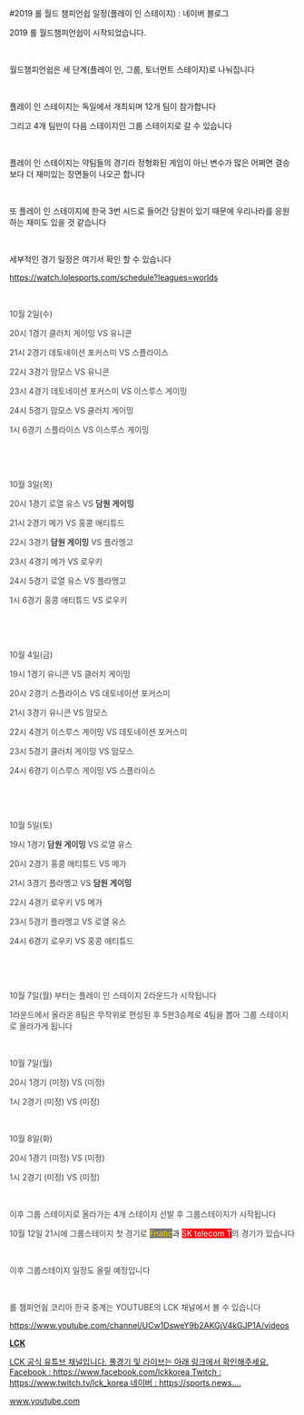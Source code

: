 #2019 롤 월드 챔피언쉽 일정(플레이 인 스테이지) : 네이버 블로그
<div class="wrap_rabbit pcol2 _param(1) _postViewArea221667919098" id="post-view221667919098">
<!-- Rabbit HTML --><div class="se-viewer se-theme-default" lang="ko-KR">
<!-- SE_DOC_HEADER_END -->
<div class="se-main-container">
<div class="se-component se-text se-l-default" id="SE-c6022ef2-0afc-4dfa-b482-b0b68cf3fb2d">
<div class="se-component-content">
<div class="se-section se-section-text se-l-default">
<div class="se-module se-module-text"><!-- SE-TEXT { --><p class="se-text-paragraph se-text-paragraph-align-" id="SE-e4582929-a8b1-4333-85dc-31e659e4ba5a" style=""><span class="se-fs- se-ff-" id="SE-f5e94280-d395-4089-9a41-5a4571d54c44" style="">2019 롤 월드챔피언쉽이 시작되었습니다.</span></p><!-- } SE-TEXT --><!-- SE-TEXT { --><p class="se-text-paragraph se-text-paragraph-align-" id="SE-866790d5-fb1f-4358-a051-9169fa3aceea" style=""><span class="se-fs- se-ff-" id="SE-77243a8d-6776-4b8a-b57b-80b825b992c5" style="">​</span></p><!-- } SE-TEXT --><!-- SE-TEXT { --><p class="se-text-paragraph se-text-paragraph-align-" id="SE-7c9726a6-3b26-4f7b-ac5a-47cd4cfaf6b5" style=""><span class="se-fs- se-ff-" id="SE-bb3dfd3e-f980-4d67-b607-bd3d1768ac22" style="">월드챔피언쉽은 세 단계(플레이 인, 그룹, 토너먼트 스테이지)로 나눠집니다</span></p><!-- } SE-TEXT --><!-- SE-TEXT { --><p class="se-text-paragraph se-text-paragraph-align-" id="SE-33d46c24-d997-49bb-9e47-ecb2a2aaccd6" style=""><span class="se-fs- se-ff-" id="SE-a7ab4013-f8c5-40cf-b56f-08d5239ab40c" style="">​</span></p><!-- } SE-TEXT --><!-- SE-TEXT { --><p class="se-text-paragraph se-text-paragraph-align-" id="SE-dd4a4a24-b198-4f4e-95de-b1c7c8bafcbb" style=""><span class="se-fs- se-ff-" id="SE-b8a2713f-d115-4e7d-83a2-d6d00001d3aa" style="">플레이 인 스테이지는 독일에서 개최되며 12개 팀이 참가합니다</span></p><!-- } SE-TEXT --><!-- SE-TEXT { --><p class="se-text-paragraph se-text-paragraph-align-" id="SE-c54b2a98-cc2c-43e0-9255-0a9e15e5d0dc" style=""><span class="se-fs- se-ff-" id="SE-bbf910f1-851a-483d-8135-c009e4c5bf2c" style="">그리고 4개 팀만이 다음 스테이지인 그룹 스테이지로 갈 수 있습니다</span></p><!-- } SE-TEXT --><!-- SE-TEXT { --><p class="se-text-paragraph se-text-paragraph-align-" id="SE-907cd96a-63c3-4f28-ae97-4d307559a4ca" style=""><span class="se-fs- se-ff-" id="SE-bc16f0e2-a2eb-459d-9c53-4cf68c392923" style="">​</span></p><!-- } SE-TEXT --><!-- SE-TEXT { --><p class="se-text-paragraph se-text-paragraph-align-" id="SE-87ee8111-6b2b-4c39-95d5-4a514938fdcd" style=""><span class="se-fs- se-ff-" id="SE-3ea7f749-3c4c-48d0-9126-d79603ff1cbc" style="">플레이 인 스테이지는 약팀들의 경기라 정형화된 게임이 아닌 변수가 많은 어쩌면 결승보다 더 재미있는 장면들이 나오곤 합니다</span></p><!-- } SE-TEXT --><!-- SE-TEXT { --><p class="se-text-paragraph se-text-paragraph-align-" id="SE-8ba3d0b1-a054-4637-84fd-b90856b4e993" style=""><span class="se-fs- se-ff-" id="SE-7b300d63-b0dc-4d88-b2e7-7b2480982f53" style="">​</span></p><!-- } SE-TEXT --><!-- SE-TEXT { --><p class="se-text-paragraph se-text-paragraph-align-" id="SE-05d79951-b4e2-4c99-b28c-c363b57ebf69" style=""><span class="se-fs- se-ff-" id="SE-f330c377-d770-4000-9e11-368a3920b924" style="">또 플레이 인 스테이지에 한국 3번 시드로 들어간 담원이 있기 때문에  우리나라를 응원하는 재미도 있을 것 같습니다</span></p><!-- } SE-TEXT --><!-- SE-TEXT { --><p class="se-text-paragraph se-text-paragraph-align-" id="SE-e4bfdc3a-0306-4722-8b76-13edf9f4f048" style=""><span class="se-fs- se-ff-" id="SE-84559269-092a-4013-a5dd-3318272b95a5" style="">​</span></p><!-- } SE-TEXT --><!-- SE-TEXT { --><p class="se-text-paragraph se-text-paragraph-align-" id="SE-1436c7da-32a7-48fa-bf00-b5756082c734" style=""><span class="se-fs- se-ff-" id="SE-da475757-0513-4965-aeef-de3b78b26ae8" style="">세부적인 경기 일정은 여기서 확인 할 수 있습니다</span></p><!-- } SE-TEXT --><!-- SE-TEXT { --><p class="se-text-paragraph se-text-paragraph-align-" id="SE-fb74e16d-aca9-4330-8dae-bb5d251ee1a5" style=""><span class="se-fs- se-ff-" id="SE-5aa2c24c-07cc-49c7-923c-5f0d436c8376" style=""><a class="se-link" href="https://watch.lolesports.com/schedule?leagues=worlds" target="_blank">https://watch.lolesports.com/schedule?leagues=worlds</a></span></p><!-- } SE-TEXT --><!-- SE-TEXT { --><p class="se-text-paragraph se-text-paragraph-align-" id="SE-e86681d9-f2ea-4b32-b134-2a01e1eaef29" style=""><span class="se-fs- se-ff-" id="SE-503dc20d-86ec-4a9d-a9c3-e5a1833f3ca9" style="">​</span></p><!-- } SE-TEXT --><!-- SE-TEXT { --><p class="se-text-paragraph se-text-paragraph-align-" id="SE-7cdf52b7-a829-4dea-895c-ba7c54ca93d9" style=""><span class="se-fs-fs16 se-ff-system se-style-unset" id="SE-34f41616-dc92-4840-843f-0a46500dae89" style="color:#3c3e40;">10월 2일(수)</span></p><!-- } SE-TEXT --><!-- SE-TEXT { --><p class="se-text-paragraph se-text-paragraph-align-" id="SE-b743bff8-4eff-48f8-ac57-3ee2afbfa9a7" style=""><span class="se-fs-fs16 se-ff-system se-style-unset" id="SE-99d6ae26-dbef-49e7-b18c-965b4ccb071a" style="color:#3c3e40;">20시 1경기 클러치 게이밍 VS 유니콘</span></p><!-- } SE-TEXT --><!-- SE-TEXT { --><p class="se-text-paragraph se-text-paragraph-align-" id="SE-9a7c98fc-cfba-45a8-bde7-f787c252d83c" style=""><span class="se-fs-fs16 se-ff-system se-style-unset" id="SE-50489331-4228-44c1-8622-7a9161df8169" style="color:#3c3e40;">21시 2경기 데토네이션 포커스미 VS 스플라이스</span></p><!-- } SE-TEXT --><!-- SE-TEXT { --><p class="se-text-paragraph se-text-paragraph-align-" id="SE-10e30d9a-b88d-473f-9af7-060bdc2878fc" style=""><span class="se-fs-fs16 se-ff-system se-style-unset" id="SE-c17c8c5e-d1b4-44f6-bcec-872f1e836520" style="color:#3c3e40;">22시 3경기 맘모스 VS 유니콘</span></p><!-- } SE-TEXT --><!-- SE-TEXT { --><p class="se-text-paragraph se-text-paragraph-align-" id="SE-decab541-dbe8-46a5-b002-43a0c9751351" style=""><span class="se-fs-fs16 se-ff-system se-style-unset" id="SE-152ad25f-34c7-400f-8ecd-ffc2a5736532" style="color:#3c3e40;">23시 4경기 데토네이션 포커스미 VS 이스루스 게이밍</span></p><!-- } SE-TEXT --><!-- SE-TEXT { --><p class="se-text-paragraph se-text-paragraph-align-" id="SE-d6120ffb-91e9-49ff-be65-34667d0279ec" style=""><span class="se-fs-fs16 se-ff-system se-style-unset" id="SE-1772b970-bd2a-4f98-a5bc-74b3c3680d64" style="color:#3c3e40;">24시 5경기 맘모스 VS 클러치 게이밍</span></p><!-- } SE-TEXT --><!-- SE-TEXT { --><p class="se-text-paragraph se-text-paragraph-align-" id="SE-74723912-bc63-4749-a0af-6d590d14b358" style=""><span class="se-fs-fs16 se-ff-system se-style-unset" id="SE-febc7671-b71c-4a3e-a9b4-e2554e269a8b" style="color:#3c3e40;">  1시 6경기 스플라이스 VS 이스루스 게이밍</span></p><!-- } SE-TEXT --><!-- SE-TEXT { --><p class="se-text-paragraph se-text-paragraph-align-" id="SE-9c26ac0b-47da-4cc1-a844-955600adb897" style=""><span class="se-fs-fs16 se-ff-system se-style-unset" id="SE-e6ff682d-3a45-4154-965c-88f3d5804ebe" style="color:#3c3e40;">​</span></p><!-- } SE-TEXT --><!-- SE-TEXT { --><p class="se-text-paragraph se-text-paragraph-align-" id="SE-4fe4b490-50f3-4d7b-afe4-bf63e0183cde" style=""><span class="se-fs-fs16 se-ff-system se-style-unset" id="SE-7c10343c-db56-4eb8-9ff9-49e3a4441d26" style="color:#3c3e40;">​</span></p><!-- } SE-TEXT --><!-- SE-TEXT { --><p class="se-text-paragraph se-text-paragraph-align-" id="SE-d610abcb-0ae6-4d77-b6c0-bc34c269c18e" style=""><span class="se-fs-fs16 se-ff-system se-style-unset" id="SE-98372322-cedd-46c9-b8e9-4bcd656308cf" style="color:#3c3e40;">10월 3일(목)</span></p><!-- } SE-TEXT --><!-- SE-TEXT { --><p class="se-text-paragraph se-text-paragraph-align-" id="SE-9c4a79d5-9a50-4677-b7f4-04eca7111f23" style=""><span class="se-fs-fs16 se-ff-system se-style-unset" id="SE-e0878cfa-6169-4891-b44f-a048c2864fb8" style="color:#3c3e40;">20시 1경기 로열 유스 VS </span><span class="se-fs-fs16 se-ff-system se-style-unset" id="SE-0b392e4e-ba89-4c76-8afa-0ee2211f9cff" style="color:#3c3e40;"><b>담원 게이밍</b></span></p><!-- } SE-TEXT --><!-- SE-TEXT { --><p class="se-text-paragraph se-text-paragraph-align-" id="SE-6455f9c3-3c58-42ec-b93e-ed507ff49bc4" style=""><span class="se-fs-fs16 se-ff-system se-style-unset" id="SE-7d66875f-7d08-4c25-9b20-4240180aae56" style="color:#3c3e40;">21시 2경기 메가 VS 홍콩 애티튜드</span></p><!-- } SE-TEXT --><!-- SE-TEXT { --><p class="se-text-paragraph se-text-paragraph-align-" id="SE-5d26d09c-d128-4147-bb3f-b626e2bcc782" style=""><span class="se-fs-fs16 se-ff-system se-style-unset" id="SE-53c925c2-7949-468a-acb5-393151720a49" style="color:#3c3e40;">22시 3경기 </span><span class="se-fs-fs16 se-ff-system se-style-unset" id="SE-36164a7a-4ec3-491d-a32d-a4477bb12a16" style="color:#3c3e40;"><b>담원 게이밍</b></span><span class="se-fs-fs16 se-ff-system se-style-unset" id="SE-94036d27-900f-4f30-ade0-1764ea00f6e3" style="color:#3c3e40;"> VS 플라멩고 </span></p><!-- } SE-TEXT --><!-- SE-TEXT { --><p class="se-text-paragraph se-text-paragraph-align-" id="SE-052ae918-458b-4b90-8cba-f58e60ba5fe6" style=""><span class="se-fs-fs16 se-ff-system se-style-unset" id="SE-a15d4914-7751-4e0a-b7b5-a9032ee204a9" style="color:#3c3e40;">23시 4경기 메가 VS 로우키</span></p><!-- } SE-TEXT --><!-- SE-TEXT { --><p class="se-text-paragraph se-text-paragraph-align-" id="SE-dacfac67-dc3e-4bb0-b6da-32be735fa83a" style=""><span class="se-fs-fs16 se-ff-system se-style-unset" id="SE-f2a75977-75c3-4ad9-92e3-439917d13e5c" style="color:#3c3e40;">24시 5경기 로열 유스 VS 플라멩고 </span></p><!-- } SE-TEXT --><!-- SE-TEXT { --><p class="se-text-paragraph se-text-paragraph-align-" id="SE-0fe3557d-e88d-42c5-a25f-3149f0911b68" style=""><span class="se-fs-fs16 se-ff-system se-style-unset" id="SE-d5d34b55-fae5-4878-92d2-f8ad080e830d" style="color:#3c3e40;">1시 6경기 홍콩 애티튜드 VS 로우키 </span></p><!-- } SE-TEXT --><!-- SE-TEXT { --><p class="se-text-paragraph se-text-paragraph-align-" id="SE-e98f4810-8e24-4385-a450-4469b4bacd12" style=""><span class="se-fs- se-ff-" id="SE-36d6d437-270d-49a3-b8d1-44429e979925" style="">​</span></p><!-- } SE-TEXT --><!-- SE-TEXT { --><p class="se-text-paragraph se-text-paragraph-align-" id="SE-a2de7204-3e73-4401-941e-99d3e3358f0c" style=""><span class="se-fs- se-ff-" id="SE-9513991a-e8c0-41f3-a116-e8b4145c1865" style="">​</span></p><!-- } SE-TEXT --><!-- SE-TEXT { --><p class="se-text-paragraph se-text-paragraph-align-" id="SE-1cd215eb-cc38-493b-aeb0-71f5f477ffe6" style=""><span class="se-fs-fs16 se-ff-system se-style-unset" id="SE-dfca8c2f-0f29-429c-86c9-1da479c3d9ed" style="color:#3c3e40;">10월 4일(금)</span></p><!-- } SE-TEXT --><!-- SE-TEXT { --><p class="se-text-paragraph se-text-paragraph-align-" id="SE-7712287c-8df5-40ec-8063-9a1989f4928e" style=""><span class="se-fs-fs16 se-ff-system se-style-unset" id="SE-7214f714-894d-4c54-b43f-c7a0c46af97b" style="color:#3c3e40;">19시 1경기 유니콘 VS 클러치 게이밍</span></p><!-- } SE-TEXT --><!-- SE-TEXT { --><p class="se-text-paragraph se-text-paragraph-align-" id="SE-8c6d80ed-6b95-455b-bf6f-556f26b0ca44" style=""><span class="se-fs-fs16 se-ff-system se-style-unset" id="SE-06ebc7a5-b7cb-4940-978f-c5c9a2f5c95b" style="color:#3c3e40;">20시 2경기 스플라이스 VS 데토네이션 포커스미</span></p><!-- } SE-TEXT --><!-- SE-TEXT { --><p class="se-text-paragraph se-text-paragraph-align-" id="SE-6422cfb1-33cb-48dc-95fc-ef3e8a3e66b7" style=""><span class="se-fs-fs16 se-ff-system se-style-unset" id="SE-4e46f4a4-361e-4fca-a465-9ba5c491ba18" style="color:#3c3e40;">21시 3경기 유니콘 VS 맘모스</span></p><!-- } SE-TEXT --><!-- SE-TEXT { --><p class="se-text-paragraph se-text-paragraph-align-" id="SE-5a5113b5-912b-43a7-b443-5c748df80c29" style=""><span class="se-fs-fs16 se-ff-system se-style-unset" id="SE-536bb9c6-08b4-4039-859c-d32d837f92e1" style="color:#3c3e40;">22시 4경기 이스루스 게이밍 VS 데토네이션 포커스미</span></p><!-- } SE-TEXT --><!-- SE-TEXT { --><p class="se-text-paragraph se-text-paragraph-align-" id="SE-8c9651f9-6af9-4900-9c80-632d8fd9143b" style=""><span class="se-fs-fs16 se-ff-system se-style-unset" id="SE-7faee8c7-a99b-4a53-8d58-f23bfe1cdacd" style="color:#3c3e40;">23시 5경기 클러치 게이밍 VS 맘모스</span></p><!-- } SE-TEXT --><!-- SE-TEXT { --><p class="se-text-paragraph se-text-paragraph-align-" id="SE-c812fc23-fc21-4bd6-b843-6a51f3f3e8cc" style=""><span class="se-fs-fs16 se-ff-system se-style-unset" id="SE-890980f5-1830-4efa-b4aa-bc9bee7dc26b" style="color:#3c3e40;">24시 6경기 이스루스 게이밍 VS 스플라이스</span></p><!-- } SE-TEXT --><!-- SE-TEXT { --><p class="se-text-paragraph se-text-paragraph-align-" id="SE-7cc39df4-4f42-43ee-9d02-7178d60c26e9" style=""><span class="se-fs- se-ff-" id="SE-19b8a053-63c4-4e58-8da6-ac33290149ab" style="">​</span></p><!-- } SE-TEXT --><!-- SE-TEXT { --><p class="se-text-paragraph se-text-paragraph-align-" id="SE-d8e1c04c-a30b-47cd-bc41-11949f64d661" style=""><span class="se-fs- se-ff-" id="SE-cf300303-9ab6-4b61-bb1d-f73d5578ea19" style="">​</span></p><!-- } SE-TEXT --><!-- SE-TEXT { --><p class="se-text-paragraph se-text-paragraph-align-" id="SE-d9c4b476-4ec3-4f11-9529-7218d0919a73" style=""><span class="se-fs-fs16 se-ff-system se-style-unset" id="SE-74ee9c10-4c50-43f8-9fe9-173fbbc1e9ab" style="color:#3c3e40;">10월 5일(토)</span></p><!-- } SE-TEXT --><!-- SE-TEXT { --><p class="se-text-paragraph se-text-paragraph-align-" id="SE-e97eaf18-6511-42e4-8133-2f57f9a66358" style=""><span class="se-fs-fs16 se-ff-system se-style-unset" id="SE-70c41902-06d0-467a-b521-ea35a67aa359" style="color:#3c3e40;">19시 1경기 </span><span class="se-fs-fs16 se-ff-system se-style-unset" id="SE-4f162c26-67ce-4f5b-9c97-dc5c0d841ce0" style="color:#3c3e40;"><b>담원 게이밍</b></span><span class="se-fs-fs16 se-ff-system se-style-unset" id="SE-3f38c952-1e9f-4f05-a0d4-9faa36c0ebad" style="color:#3c3e40;"> VS 로열 유스</span></p><!-- } SE-TEXT --><!-- SE-TEXT { --><p class="se-text-paragraph se-text-paragraph-align-" id="SE-22eba3f1-9777-4424-9ce4-d60d981a980a" style=""><span class="se-fs-fs16 se-ff-system se-style-unset" id="SE-1870a869-c272-484d-b5bf-76671f4d5cf6" style="color:#3c3e40;">20시 2경기 홍콩 애티튜드 VS 메가</span></p><!-- } SE-TEXT --><!-- SE-TEXT { --><p class="se-text-paragraph se-text-paragraph-align-" id="SE-0da71195-c806-47eb-8012-c58d34efdbd6" style=""><span class="se-fs-fs16 se-ff-system se-style-unset" id="SE-414e8ddb-3182-40fb-90e8-98bf786ba219" style="color:#3c3e40;">21시 3경기 플라멩고 VS </span><span class="se-fs-fs16 se-ff-system se-style-unset" id="SE-12458d10-7a4a-4b7d-bdbf-a8de45fea685" style="color:#3c3e40;"><b>담원 게이밍</b></span></p><!-- } SE-TEXT --><!-- SE-TEXT { --><p class="se-text-paragraph se-text-paragraph-align-" id="SE-7ea2ee52-14ab-41e7-b97d-ef944eb9d7ed" style=""><span class="se-fs-fs16 se-ff-system se-style-unset" id="SE-10e4321b-fbd4-4365-8ac5-6662aa62d54c" style="color:#3c3e40;">22시 4경기 로우키 VS 메가</span></p><!-- } SE-TEXT --><!-- SE-TEXT { --><p class="se-text-paragraph se-text-paragraph-align-" id="SE-1fb307b8-81e7-4c59-8489-c9942e2dd8cb" style=""><span class="se-fs-fs16 se-ff-system se-style-unset" id="SE-ee8de6b6-f0ff-4f07-81f7-11fb98d412f0" style="color:#3c3e40;">23시 5경기 플라멩고 VS 로열 유스</span></p><!-- } SE-TEXT --><!-- SE-TEXT { --><p class="se-text-paragraph se-text-paragraph-align-" id="SE-ab1266c2-7a34-4d01-aac1-de3e20ae1e6d" style=""><span class="se-fs-fs16 se-ff-system se-style-unset" id="SE-2355b640-8bfa-48be-8508-35ff6a2ed62d" style="color:#3c3e40;">24시 6경기 로우키 VS 홍콩 애티튜드</span></p><!-- } SE-TEXT --><!-- SE-TEXT { --><p class="se-text-paragraph se-text-paragraph-align-" id="SE-b0aa629d-5450-422b-adf3-01ad697d8a84" style=""><span class="se-fs- se-ff-" id="SE-9e59099d-b07d-4168-ac76-eff3c3d695fe" style="">​</span></p><!-- } SE-TEXT --><!-- SE-TEXT { --><p class="se-text-paragraph se-text-paragraph-align-" id="SE-97be38fd-02f7-43f7-a9b5-29698af8eac6" style=""><span class="se-fs- se-ff-" id="SE-144771db-d3a0-4c4b-ba00-8a6f7077478f" style="">​</span></p><!-- } SE-TEXT --><!-- SE-TEXT { --><p class="se-text-paragraph se-text-paragraph-align-" id="SE-b5043ef3-7507-427d-856b-b70f9c40647f" style=""><span class="se-fs-fs16 se-ff-system se-style-unset" id="SE-3c292e3d-b034-4be0-a45d-96e26a14ebb1" style="color:#3c3e40;">10월 7일(월) 부터는 플레이 인 스테이지 2라운드가 시작됩니다</span></p><!-- } SE-TEXT --><!-- SE-TEXT { --><p class="se-text-paragraph se-text-paragraph-align-" id="SE-e0a86f5f-4bf6-4acf-8bf4-6f874824dd0b" style=""><span class="se-fs-fs16 se-ff-system se-style-unset" id="SE-eae27e2e-d759-4777-bf0e-aecf81b276e6" style="color:#3c3e40;">1라운드에서 올라온 8팀은 무작위로 편성된 후 5판3승제로 4팀을 뽑아 그룹 스테이지로 올라가게 됩니다</span></p><!-- } SE-TEXT --><!-- SE-TEXT { --><p class="se-text-paragraph se-text-paragraph-align-" id="SE-955fe723-cd22-4408-9b3c-562f942edba2" style=""><span class="se-fs-fs16 se-ff-system se-style-unset" id="SE-871d26fc-28a9-4b3d-809e-3d43fae22da1" style="color:#3c3e40;">​</span></p><!-- } SE-TEXT --><!-- SE-TEXT { --><p class="se-text-paragraph se-text-paragraph-align-" id="SE-a3d10663-9623-49ec-8c73-149407883dc8" style=""><span class="se-fs-fs16 se-ff-system se-style-unset" id="SE-565184ed-9d4d-4bb5-824e-94f65cc88443" style="color:#3c3e40;">10월 7일(월)</span></p><!-- } SE-TEXT --><!-- SE-TEXT { --><p class="se-text-paragraph se-text-paragraph-align-" id="SE-b1afec94-b2ef-4323-892e-998ed1cff1ee" style=""><span class="se-fs-fs16 se-ff-system se-style-unset" id="SE-f5fd4d58-98d0-4eb6-b05f-b98834e16dd2" style="color:#3c3e40;">20시 1경기 (미정) VS (미정)</span></p><!-- } SE-TEXT --><!-- SE-TEXT { --><p class="se-text-paragraph se-text-paragraph-align-" id="SE-b451acf1-0c86-40a9-b54f-cb815b888184" style=""><span class="se-fs-fs16 se-ff-system se-style-unset" id="SE-19977be0-cfee-45c0-a5a2-d92330b3a142" style="color:#3c3e40;">  1시 2경기 (미정) VS (미정)</span></p><!-- } SE-TEXT --><!-- SE-TEXT { --><p class="se-text-paragraph se-text-paragraph-align-" id="SE-e082de3c-bb2c-4820-8fa6-9aa67e99544a" style=""><span class="se-fs-fs16 se-ff-system se-style-unset" id="SE-dcc19b7a-fa1f-46f1-81e4-73dfe9acf1f7" style="color:#3c3e40;">​</span></p><!-- } SE-TEXT --><!-- SE-TEXT { --><p class="se-text-paragraph se-text-paragraph-align-" id="SE-ade11f2d-7a21-4160-8743-a274edf660c8" style=""><span class="se-fs-fs16 se-ff-system se-style-unset" id="SE-a7d71833-3086-48a7-a623-2f1e749a035e" style="color:#3c3e40;">10월 8일(화)</span></p><!-- } SE-TEXT --><!-- SE-TEXT { --><p class="se-text-paragraph se-text-paragraph-align-" id="SE-63ac0dec-da10-41d7-ad27-45484a354aed" style=""><span class="se-fs-fs16 se-ff-system se-style-unset" id="SE-db56a5f4-d794-46ef-8f8f-c515548b7eb5" style="color:#3c3e40;">20시 1경기 (미정) VS (미정)</span></p><!-- } SE-TEXT --><!-- SE-TEXT { --><p class="se-text-paragraph se-text-paragraph-align-" id="SE-6d00b274-5db9-426b-ac10-17d0c795210b" style=""><span class="se-fs-fs16 se-ff-system se-style-unset" id="SE-89c6a13c-439d-46d7-b515-e2217b32b943" style="color:#3c3e40;">  1시 2경기 (미정) VS (미정)</span></p><!-- } SE-TEXT --><!-- SE-TEXT { --><p class="se-text-paragraph se-text-paragraph-align-" id="SE-7fbc175f-91b8-49d6-8ce1-0fad087a98a7" style=""><span class="se-fs-fs16 se-ff-system se-style-unset" id="SE-81fc5248-7f78-4c43-a788-18c4eaa87433" style="color:#3c3e40;">​</span></p><!-- } SE-TEXT --><!-- SE-TEXT { --><p class="se-text-paragraph se-text-paragraph-align-" id="SE-160b2449-b6f3-4ca6-bd97-387b7a304ffd" style=""><span class="se-fs-fs16 se-ff-system se-style-unset" id="SE-58394fea-0aa3-4b94-9cad-c3f1b691290e" style="color:#3c3e40;">이후 그룹 스테이지로 올라가는 4개 스테이지 선발 후 그룹스테이지가 시작됩니다</span></p><!-- } SE-TEXT --><!-- SE-TEXT { --><p class="se-text-paragraph se-text-paragraph-align-" id="SE-5873f089-55b6-40ce-9195-6a162da0520a" style=""><span class="se-fs-fs16 se-ff-system se-style-unset" id="SE-eeada02c-b918-4aca-9d72-6a1a73936368" style="color:#3c3e40;">10월 12일 21시에 그룹스테이지 첫 경기로 </span><span class="se-fs-fs16 se-ff- se-weight-unset" id="SE-7abe54f3-a58b-4958-9964-2b04663911cd" style="color:#ffd300;background-color:#777777;">Fnatic</span><span class="se-fs-fs16 se-ff- se-weight-unset" id="SE-e5328077-0173-41d4-a84c-d2c599d9d113" style="">과 </span><span class="se-fs-fs16 se-ff-system se-weight-unset se-style-unset" id="SE-898a5893-a9be-424d-9dd8-b17b4f371afb" style="color:#ffffff;background-color:#ff0010;">SK telecom T</span><span class="se-fs-fs16 se-ff-system se-style-unset" id="SE-b04e3bd9-0e58-4fa6-a4e4-da367769174b" style="color:#3c3e40;">의 경기가 있습니다</span></p><!-- } SE-TEXT --><!-- SE-TEXT { --><p class="se-text-paragraph se-text-paragraph-align-" id="SE-7a332053-054a-45fd-8d36-959449be6aab" style=""><span class="se-fs-fs16 se-ff-system se-style-unset" id="SE-17a48c8d-5afb-4d09-8936-d08f131c4cfa" style="color:#3c3e40;">​</span></p><!-- } SE-TEXT --><!-- SE-TEXT { --><p class="se-text-paragraph se-text-paragraph-align-" id="SE-628297b8-a691-41e1-811e-84e8a0e8f37d" style=""><span class="se-fs-fs16 se-ff-system se-style-unset" id="SE-4a14289b-9bbb-4193-9b4f-91b990e6d3cc" style="color:#3c3e40;">이후 그룹스테이지 일정도 올릴 예정입니다</span></p><!-- } SE-TEXT --><!-- SE-TEXT { --><p class="se-text-paragraph se-text-paragraph-align-" id="SE-e03a197c-4a55-4b37-89ed-c88e40963642" style=""><span class="se-fs-fs16 se-ff-system se-style-unset" id="SE-0f34385b-02a6-4125-b058-fbe4eeb47462" style="color:#3c3e40;">​</span></p><!-- } SE-TEXT --><!-- SE-TEXT { --><p class="se-text-paragraph se-text-paragraph-align-" id="SE-5087b409-c11d-4b51-87c9-ddc8302870fb" style=""><span class="se-fs-fs16 se-ff-system se-style-unset" id="SE-cd785ed9-f1f6-4e9b-8d1a-de1046482098" style="color:#3c3e40;">롤 챔피언쉽 코리아 한국 중계는 YOUTUBE의 LCK 채널에서 볼 수 있습니다</span></p><!-- } SE-TEXT --><!-- SE-TEXT { --><p class="se-text-paragraph se-text-paragraph-align-" id="SE-1b6b4ad7-0bae-4d7e-b5e1-046cc983c8ba" style=""><span class="se-fs- se-ff-" id="SE-10da062b-536d-44ac-9e38-2e7773a1fa83" style=""><a class="se-link" href="https://www.youtube.com/channel/UCw1DsweY9b2AKGjV4kGJP1A/videos" target="_blank">https://www.youtube.com/channel/UCw1DsweY9b2AKGjV4kGJP1A/videos</a></span></p><!-- } SE-TEXT --></div>
</div>
</div>
</div> <div class="se-component se-oglink se-l-large_image" id="SE-90cf4017-729c-4a40-ba56-4ed10eb8b66e">
<div class="se-component-content">
<div class="se-section se-section-oglink se-l-large_image se-section-align-">
<div class="se-module se-module-oglink">
<a class="se-oglink-thumbnail" href="https://www.youtube.com/channel/UCw1DsweY9b2AKGjV4kGJP1A/videos" target="_blank">
<img alt="" class="se-oglink-thumbnail-resource" src="https://dthumb-phinf.pstatic.net/?src=%22https%3A%2F%2Fyt3.ggpht.com%2Fa%2FAGF-l78EII1LWxSsXoNqKb0z7c0GCfLS3EjFkoCXCQ%3Ds900-c-k-c0xffffffff-no-rj-mo%22&amp;type=ff500_300">
</img></a>
<a class="se-oglink-info" href="https://www.youtube.com/channel/UCw1DsweY9b2AKGjV4kGJP1A/videos" target="_blank">
<div class="se-oglink-info-container">
<strong class="se-oglink-title">LCK</strong>
<p class="se-oglink-summary">LCK 공식 유튜브 채널입니다. 풀경기 및 라이브는 아래 링크에서 확인해주세요. Facebook : https://www.facebook.com/lckkorea Twitch : https://www.twitch.tv/lck_korea 네이버 : https://sports.news....</p>
<p class="se-oglink-url">www.youtube.com</p>
</div>
</a>
</div>
</div>
</div>
<script class="__se_module_data" data-module='{"type":"v2_oglink", "id" :"SE-90cf4017-729c-4a40-ba56-4ed10eb8b66e", "data" : {"link" : "https://www.youtube.com/channel/UCw1DsweY9b2AKGjV4kGJP1A/videos", "isVideo" : "false", "thumbnail" : "https://dthumb-phinf.pstatic.net/?src=%22https%3A%2F%2Fyt3.ggpht.com%2Fa%2FAGF-l78EII1LWxSsXoNqKb0z7c0GCfLS3EjFkoCXCQ%3Ds900-c-k-c0xffffffff-no-rj-mo%22&amp;type=ff500_300"}}' type="text/data"></script>
</div> <div class="se-component se-text se-l-default" id="SE-a067dd74-7306-4a95-9c12-d06bcd19a14e">
<div class="se-component-content">
<div class="se-section se-section-text se-l-default">
<div class="se-module se-module-text"><!-- SE-TEXT { --><p class="se-text-paragraph se-text-paragraph-align-" id="SE-0da352af-d399-4894-ab87-e1ac69ae6aa9" style=""><span class="se-fs-fs16 se-ff-system se-style-unset" id="SE-ce2bf1df-bcb6-4744-92f0-cf024cff3a84" style="color:#3c3e40;">​</span></p><!-- } SE-TEXT --><!-- SE-TEXT { --><p class="se-text-paragraph se-text-paragraph-align-" id="SE-fc17448a-539f-43e2-96b5-6dd2d01678fd" style=""><span class="se-fs- se-ff-" id="SE-2bd766b4-e033-487a-a21e-d80e8e69bcf5" style="">​</span></p><!-- } SE-TEXT --><!-- SE-TEXT { --><p class="se-text-paragraph se-text-paragraph-align-" id="SE-24e766a7-dbb4-430d-8d22-9a55d5572281" style=""><span class="se-fs- se-ff-" id="SE-7e6f5573-85b1-45eb-9219-c4fe02555abc" style="">​</span></p><!-- } SE-TEXT --></div>
</div>
</div>
</div> </div>
</div>
</div>